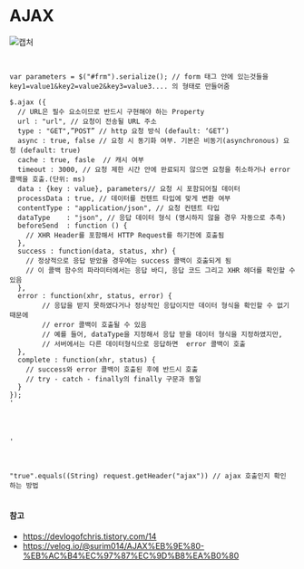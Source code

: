# AJAX

![캡처](https://user-images.githubusercontent.com/45511964/138813567-e609efc9-fda2-4141-970c-1cc3479fd731.PNG)
<pre>
<code>

var parameters = $("#frm").serialize(); // form 태그 안에 있는것들을 key1=value1&key2=value2&key3=value3.... 의 형태로 만들어줌

$.ajax ({
  // URL은 필수 요소이므로 반드시 구현해야 하는 Property
  url : "url", // 요청이 전송될 URL 주소
  type : "GET",”POST” // http 요청 방식 (default: ‘GET’)
  async : true, false // 요청 시 동기화 여부. 기본은 비동기(asynchronous) 요청 (default: true)
  cache : true, fasle  // 캐시 여부
  timeout : 3000, // 요청 제한 시간 안에 완료되지 않으면 요청을 취소하거나 error 콜백을 호출.(단위: ms)
  data : {key : value}, parameters// 요청 시 포함되어질 데이터
  processData : true, // 데이터를 컨텐트 타입에 맞게 변환 여부
  contentType : "application/json", // 요청 컨텐트 타입 
  dataType    : "json", // 응답 데이터 형식 (명시하지 않을 경우 자동으로 추측)
  beforeSend  : function () {
    // XHR Header를 포함해서 HTTP Request를 하기전에 호출됨
  },
  success : function(data, status, xhr) {
    // 정상적으로 응답 받았을 경우에는 success 콜백이 호출되게 됨
    // 이 콜백 함수의 파라미터에서는 응답 바디, 응답 코드 그리고 XHR 헤더를 확인할 수 있음
  },
  error : function(xhr, status, error) {
        // 응답을 받지 못하였다거나 정상적인 응답이지만 데이터 형식을 확인할 수 없기 때문에 
        // error 콜백이 호출될 수 있음
        // 예를 들어, dataType을 지정해서 응답 받을 데이터 형식을 지정하였지만,
        // 서버에서는 다른 데이터형식으로 응답하면  error 콜백이 호출
  },
  complete : function(xhr, status) {
    // success와 error 콜백이 호출된 후에 반드시 호출
    // try - catch - finally의 finally 구문과 동일
  }
});
'
<form name="frm" id="frm" onsubmit="return false;" method="get">

</form>
'
</code>
</pre>

<pre>
<code>
"true".equals((String) request.getHeader("ajax")) // ajax 호출인지 확인 하는 방법
</code>
</pre>


 #### 참고 ####
* <https://devlogofchris.tistory.com/14>
* <https://velog.io/@surim014/AJAX%EB%9E%80-%EB%AC%B4%EC%97%87%EC%9D%B8%EA%B0%80>
